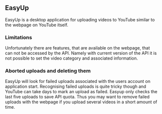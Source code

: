 ## EasyUp
EasyUp is a desktop application for uploading videos to YouTube similar to the webpage on YouTube itself.

### Limitations
Unfortunately there are features, that are available on the webpage, that can not be accessed by the API. Namely with current version of the API it is not possible to set the video category and associated information.

### Aborted uploads and deleting them
EasyUp will look for failed uploads associated with the users account on application start. Recognising failed uploads is quite tricky though and YouTube can take days to mark an upload as failed. Easyup only checks the last five uploads to save API quota. Thus you may want to remove failed uploads with the webpage if you upload several videos in a short amount of time.